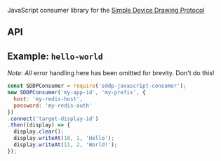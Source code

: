 JavaScript consumer library for the [Simple Device Drawing Protocol](https://sddp.electricsheep.co)

## API

## Example: `hello-world`

_Note_: _All_ error handling here has been omitted for brevity. Don't do this!

```javascript
const SDDPConsumer = require('sddp-javascript-consumer');
new SDDPConsumer('my-app-id', 'my-prefix', { 
  host: 'my-redis-host', 
  password: 'my-redis-auth' 
})
.connect('target-display-id')
.then((display) => {
  display.clear();
  display.writeAt(10, 1, 'Hello');
  display.writeAt(11, 2, 'World!');
});
```